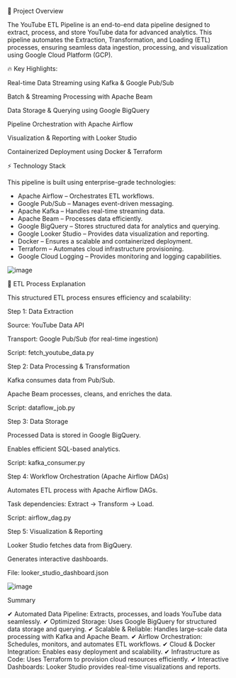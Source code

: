 📌 Project Overview

The YouTube ETL Pipeline is an end-to-end data pipeline designed to extract, process, and store YouTube data for advanced analytics. This pipeline automates the Extraction, Transformation, and Loading (ETL) processes, ensuring seamless data ingestion, processing, and visualization using Google Cloud Platform (GCP).

🔥 Key Highlights:

Real-time Data Streaming using Kafka & Google Pub/Sub

Batch & Streaming Processing with Apache Beam

Data Storage & Querying using Google BigQuery

Pipeline Orchestration with Apache Airflow

Visualization & Reporting with Looker Studio

Containerized Deployment using Docker & Terraform

⚡ Technology Stack

This pipeline is built using enterprise-grade technologies:

- Apache Airflow – Orchestrates ETL workflows.
- Google Pub/Sub – Manages event-driven messaging.
- Apache Kafka – Handles real-time streaming data.
- Apache Beam – Processes data efficiently.
- Google BigQuery – Stores structured data for analytics and querying.
- Google Looker Studio – Provides data visualization and reporting.
- Docker – Ensures a scalable and containerized deployment.
- Terraform – Automates cloud infrastructure provisioning.
- Google Cloud Logging – Provides monitoring and logging capabilities.


![image](https://github.com/user-attachments/assets/19c327e5-6464-4cb8-93f3-2557958bd939)



🔄 ETL Process Explanation

This structured ETL process ensures efficiency and scalability:

Step 1: Data Extraction

Source: YouTube Data API

Transport: Google Pub/Sub (for real-time ingestion)

Script: fetch_youtube_data.py

Step 2: Data Processing & Transformation

Kafka consumes data from Pub/Sub.

Apache Beam processes, cleans, and enriches the data.

Script: dataflow_job.py

Step 3: Data Storage

Processed Data is stored in Google BigQuery.

Enables efficient SQL-based analytics.

Script: kafka_consumer.py

Step 4: Workflow Orchestration (Apache Airflow DAGs)

Automates ETL process with Apache Airflow DAGs.

Task dependencies: Extract → Transform → Load.

Script: airflow_dag.py

Step 5: Visualization & Reporting

Looker Studio fetches data from BigQuery.

Generates interactive dashboards.

File: looker_studio_dashboard.json

![image](https://github.com/user-attachments/assets/4568f87d-8adb-4a31-8a95-569ca49da903)


Summary

✔ Automated Data Pipeline: Extracts, processes, and loads YouTube data seamlessly.
✔ Optimized Storage: Uses Google BigQuery for structured data storage and querying.
✔ Scalable & Reliable: Handles large-scale data processing with Kafka and Apache Beam.
✔ Airflow Orchestration: Schedules, monitors, and automates ETL workflows.
✔ Cloud & Docker Integration: Enables easy deployment and scalability.
✔ Infrastructure as Code: Uses Terraform to provision cloud resources efficiently.
✔ Interactive Dashboards: Looker Studio provides real-time visualizations and reports.
